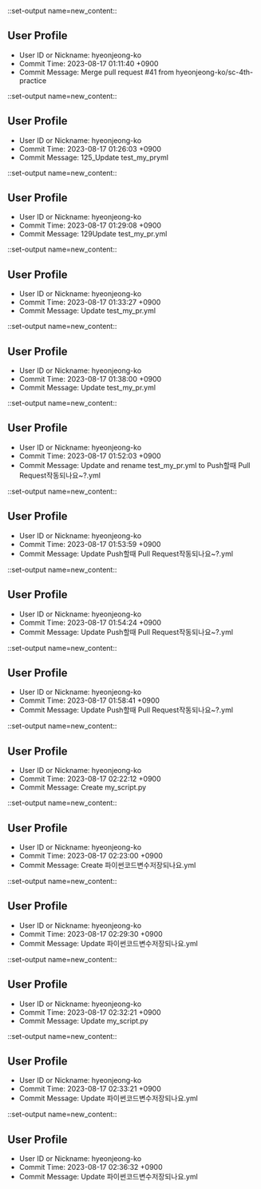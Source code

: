 

::set-output name=new_content::
## User Profile
- User ID or Nickname: hyeonjeong-ko
- Commit Time: 2023-08-17 01:11:40 +0900
- Commit Message: Merge pull request #41 from hyeonjeong-ko/sc-4th-practice



::set-output name=new_content::
## User Profile
- User ID or Nickname: hyeonjeong-ko
- Commit Time: 2023-08-17 01:26:03 +0900
- Commit Message: 125_Update test_my_pryml



::set-output name=new_content::
## User Profile
- User ID or Nickname: hyeonjeong-ko
- Commit Time: 2023-08-17 01:29:08 +0900
- Commit Message: 129Update test_my_pr.yml



::set-output name=new_content::
## User Profile
- User ID or Nickname: hyeonjeong-ko
- Commit Time: 2023-08-17 01:33:27 +0900
- Commit Message: Update test_my_pr.yml



::set-output name=new_content::
## User Profile
- User ID or Nickname: hyeonjeong-ko
- Commit Time: 2023-08-17 01:38:00 +0900
- Commit Message: Update test_my_pr.yml



::set-output name=new_content::
## User Profile
- User ID or Nickname: hyeonjeong-ko
- Commit Time: 2023-08-17 01:52:03 +0900
- Commit Message: Update and rename test_my_pr.yml to Push할때 Pull Request작동되나요~?.yml



::set-output name=new_content::
## User Profile
- User ID or Nickname: hyeonjeong-ko
- Commit Time: 2023-08-17 01:53:59 +0900
- Commit Message: Update Push할때 Pull Request작동되나요~?.yml



::set-output name=new_content::
## User Profile
- User ID or Nickname: hyeonjeong-ko
- Commit Time: 2023-08-17 01:54:24 +0900
- Commit Message: Update Push할때 Pull Request작동되나요~?.yml



::set-output name=new_content::
## User Profile
- User ID or Nickname: hyeonjeong-ko
- Commit Time: 2023-08-17 01:58:41 +0900
- Commit Message: Update Push할때 Pull Request작동되나요~?.yml



::set-output name=new_content::
## User Profile
- User ID or Nickname: hyeonjeong-ko
- Commit Time: 2023-08-17 02:22:12 +0900
- Commit Message: Create my_script.py



::set-output name=new_content::
## User Profile
- User ID or Nickname: hyeonjeong-ko
- Commit Time: 2023-08-17 02:23:00 +0900
- Commit Message: Create 파이썬코드변수저장되나요.yml



::set-output name=new_content::
## User Profile
- User ID or Nickname: hyeonjeong-ko
- Commit Time: 2023-08-17 02:29:30 +0900
- Commit Message: Update 파이썬코드변수저장되나요.yml



::set-output name=new_content::
## User Profile
- User ID or Nickname: hyeonjeong-ko
- Commit Time: 2023-08-17 02:32:21 +0900
- Commit Message: Update my_script.py



::set-output name=new_content::
## User Profile
- User ID or Nickname: hyeonjeong-ko
- Commit Time: 2023-08-17 02:33:21 +0900
- Commit Message: Update 파이썬코드변수저장되나요.yml



::set-output name=new_content::
## User Profile
- User ID or Nickname: hyeonjeong-ko
- Commit Time: 2023-08-17 02:36:32 +0900
- Commit Message: Update 파이썬코드변수저장되나요.yml



